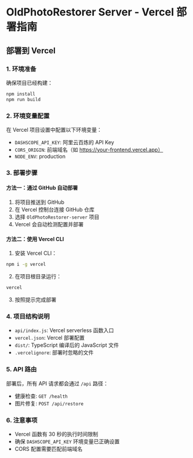 # OldPhotoRestorer Server - Vercel 部署指南

## 部署到 Vercel

### 1. 环境准备

确保项目已经构建：
```bash
npm install
npm run build
```

### 2. 环境变量配置

在 Vercel 项目设置中配置以下环境变量：

- `DASHSCOPE_API_KEY`: 阿里云百炼的 API Key
- `CORS_ORIGIN`: 前端域名（如 https://your-frontend.vercel.app）
- `NODE_ENV`: production

### 3. 部署步骤

#### 方法一：通过 GitHub 自动部署

1. 将项目推送到 GitHub
2. 在 Vercel 控制台连接 GitHub 仓库
3. 选择 `OldPhotoRestorer-server` 项目
4. Vercel 会自动检测配置并部署

#### 方法二：使用 Vercel CLI

1. 安装 Vercel CLI：
```bash
npm i -g vercel
```

2. 在项目根目录运行：
```bash
vercel
```

3. 按照提示完成部署

### 4. 项目结构说明

- `api/index.js`: Vercel serverless 函数入口
- `vercel.json`: Vercel 部署配置
- `dist/`: TypeScript 编译后的 JavaScript 文件
- `.vercelignore`: 部署时忽略的文件

### 5. API 路由

部署后，所有 API 请求都会通过 `/api` 路径：

- 健康检查: `GET /health`
- 图片修复: `POST /api/restore`

### 6. 注意事项

- Vercel 函数有 30 秒的执行时间限制
- 确保 `DASHSCOPE_API_KEY` 环境变量已正确设置
- CORS 配置需要匹配前端域名